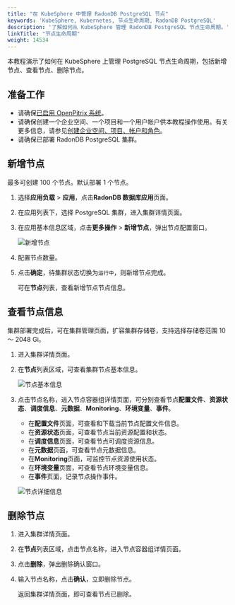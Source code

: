 ```yaml
---
title: "在 KubeSphere 中管理 RadonDB PostgreSQL 节点"
keywords: 'KubeSphere, Kubernetes, 节点生命周期, RadonDB PostgreSQL'
description: '了解如何从 KubeSphere 管理 RadonDB PostgreSQL 节点生命周期。'
linkTitle: "节点生命周期"
weight: 14534
---
```




本教程演示了如何在 KubeSphere 上管理 PostgreSQL 节点生命周期，包括新增节点、查看节点、删除节点。

## 准备工作

- 请确保[已启用 OpenPitrix 系统](../../../pluggable-components/app-store/)。
- 请确保创建一个企业空间、一个项目和一个用户帐户供本教程操作使用。有关更多信息，请参见[创建企业空间、项目、帐户和角色](../../../quick-start/create-workspace-and-project/)。
- 请确保已部署 RadonDB PostgreSQL 集群。

## 新增节点

最多可创建 100 个节点。默认部署 1 个节点。

1. 选择**应用负载** > **应用**，点击**RadonDB 数据库应用**页面。

2. 在应用列表下，选择 PostgreSQL 集群，进入集群详情页面。

3. 在应用基本信息区域，点击**更多操作** > **新增节点**，弹出节点配置窗口。

   ![新增节点](/images/docs/zh-cn/appstore/built-in-apps/radondb-postgresql-app/radondb-postgresql—node.png)

4. 配置节点数量。

5. 点击**确定**，待集群状态切换为`运行中`，则新增节点完成。

   可在**节点**列表，查看新增节点节点信息。

## 查看节点信息

集群部署完成后，可在集群管理页面，扩容集群存储卷，支持选择存储卷范围 10 ～ 2048 Gi。

1. 进入集群详情页面。

2. 在**节点**列表区域，可查看集群节点基本信息。

   ![节点基本信息](/images/docs/zh-cn/appstore/built-in-apps/radondb-postgresql-app/radondb-postgresql—node-basic.png)

3. 点击节点名称，进入节点容器组详情页面，可分别查看节点**配置文件**、**资源状态**、**调度信息**、**元数据**、**Monitoring**、**环境变量**、**事件**。

   - 在**配置文件**页面，可查看和下载当前节点配置文件信息。
   - 在**资源状态**页面，可查看节点当前资源配置和状态。
   - 在**调度信息**页面，可查看节点可调度资源信息。
   - 在**元数据**页面，可查看节点元数据信息。
   - 在**Monitoring**页面，可监控节点资源使用状态。
   - 在**环境变量**页面，可查看节点环境变量信息。
   - 在**事件**页面，记录节点操作事件。

   ![节点详细信息](/images/docs/zh-cn/appstore/built-in-apps/radondb-postgresql-app/radondb-postgresql—node-detail.png)

## 删除节点

1. 进入集群详情页面。

2. 在**节点**列表区域，点击节点名称，进入节点容器组详情页面。

3. 点击**删除**，弹出删除确认窗口。

4. 输入节点名称，点击**确认**，立即删除节点。

   返回集群详情页面，即可查看节点已删除。
